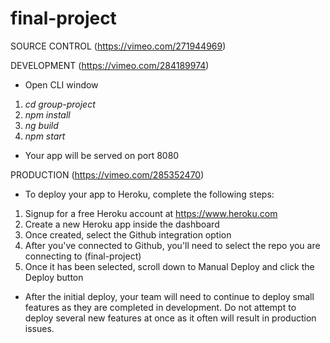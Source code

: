 # final-project

SOURCE CONTROL (https://vimeo.com/271944969)

DEVELOPMENT (https://vimeo.com/284189974)
* Open CLI window
1. *cd group-project*
2. *npm install* 
3. *ng build*
4. *npm start*
* Your app will be served on port 8080

PRODUCTION (https://vimeo.com/285352470)
* To deploy your app to Heroku, complete the following steps:
1. Signup for a free Heroku account at https://www.heroku.com
2. Create a new Heroku app inside the dashboard
3. Once created, select the Github integration option
4. After you've connected to Github, you'll need to select the repo you are connecting to (final-project)
5. Once it has been selected, scroll down to Manual Deploy and click the Deploy button
* After the initial deploy, your team will need to continue to deploy small features as they are completed in development. Do not attempt to deploy several new features at once as it often will result in production issues.
